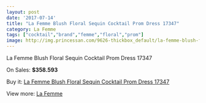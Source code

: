 ```yaml
---
layout: post
date: '2017-07-14'
title: "La Femme Blush Floral Sequin Cocktail Prom Dress 17347"
category: La Femme
tags: ["cocktail","brand","femme","floral","prom"]
image: http://img.princessan.com/9626-thickbox_default/la-femme-blush-floral-sequin-cocktail-prom-dress-17347.jpg
---
```

La Femme Blush Floral Sequin Cocktail Prom Dress 17347

On Sales: **$358.593**
<a href="https://www.princessan.com/en/la-femme/4196-la-femme-blush-floral-sequin-cocktail-prom-dress-17347.html"><amp-img layout="responsive" width="600" height="600" src="//img.princessan.com/9626-thickbox_default/la-femme-blush-floral-sequin-cocktail-prom-dress-17347.jpg" alt="La Femme Blush Floral Sequin Cocktail Prom Dress 17347 0" /></a>
<a href="https://www.princessan.com/en/la-femme/4196-la-femme-blush-floral-sequin-cocktail-prom-dress-17347.html"><amp-img layout="responsive" width="600" height="600" src="//img.princessan.com/9627-thickbox_default/la-femme-blush-floral-sequin-cocktail-prom-dress-17347.jpg" alt="La Femme Blush Floral Sequin Cocktail Prom Dress 17347 1" /></a>

Buy it: [La Femme Blush Floral Sequin Cocktail Prom Dress 17347](https://www.princessan.com/en/la-femme/4196-la-femme-blush-floral-sequin-cocktail-prom-dress-17347.html "La Femme Blush Floral Sequin Cocktail Prom Dress 17347")

View more: [La Femme](https://www.princessan.com/en/28-la-femme "La Femme")